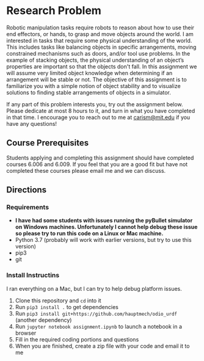 # Research Problem

Robotic manipulation tasks require robots to reason about how to use their end effectors, or hands, to grasp and move objects around the world. I am interested in tasks that require some physical understanding of the world. This includes tasks like balancing objects in specific arrangements, moving constrained mechanisms such as doors, and/or tool use problems. In the example of stacking objects, the physical understanding of an object’s properties are important so that the objects don't fall. In this assignment we will assume very limited object knowledge when determining if an arrangement will be stable or not. The objective of this assignment is to familiarize you with a simple notion of object stability and to visualize solutions to finding stable arrangements of objects in a simulator.

If any part of this problem interests you, try out the assignment below. Please dedicate at most 8 hours to it, and turn in what you have completed in that time. I encourage you to reach out to me at carism@mit.edu if you have any questions!

## Course Prerequisites

Students applying and completing this assignment should have completed courses 6.006 and 6.009. If you feel that you are a good fit but have not completed these courses please email me and we can discuss.

## Directions

### Requirements

- **I have had some students with issues running the pyBullet simulator on Windows machines. Unfortunately I cannot help debug these issue so please try to run this code on a Linux or Mac machine.**
- Python 3.7 (probably will work with earlier versions, but try to use this version)
- pip3
- git

### Install Instructins

I ran everything on a Mac, but I can try to help debug platform issues.

1. Clone this repository and ```cd``` into it
2. Run ```pip3 install .``` to get dependencies
3. Run ```pip3 install git+https://github.com/hauptmech/odio_urdf``` (another dependency)
4. Run ```jupyter notebook assignment.ipynb``` to launch a notebook in a browser
5. Fill in the required coding portions and questions
6. When you are finished, create a zip file with your code and email it to me
